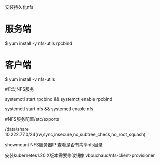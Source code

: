 安装持久化nfs


# 服务端

$ yum install -y nfs-utils rpcbind

# 客户端

$ yum install -y nfs-utils

#启动NFS服务

systemctl start rpcbind && systemctl enable rpcbind

systemctl start nfs && systemctl enable nfs

#NFS服务配置/etc/exports

/data/share 10.222.77.0/24(rw,sync,insecure,no_subtree_check,no_root_squash)

showmount NFS服务器IP  查看是否有共享nfs目录



安装kubernetes1.20.X版本需要修改镜像 vbouchaud/nfs-client-provisioner

